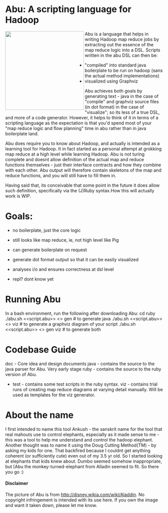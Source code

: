 Abu: A scripting language for Hadoop
=====================================
<img src="http://github.com/vinodkd/abu/blob/master/doc/abu.jpg" align="left" width="250" height="250"/> Abu is a language that helps in writing Hadoop map reduce jobs by extracting out the essence of the map reduce logic into a DSL.
Scripts written in the abu DSL can then be:
- "compiled" into standard java boilerplate to be run on hadoop (sans the actual method implementations)
- visualized using Graphviz
    
Abu achieves both goals by generating text - java in the case of "compile" and graphviz source files (in dot format) in the case of "visualize"; so its less of a true DSL, and more of a code generator. However, it helps to think of it in terms of a scripting language as the expectation is that you'd spend most of your "map reduce logic and flow planning" time in abu rather than in java boilerplate land.

Abu does require you to know about Hadoop, and actually is intended as a learning tool for Hadoop. It in fact started as a personal attempt at grokking map reduce at a high level while learning Hadoop. Abu is not turing complete and doesnt allow definition of the actual map and reduce functions themselves - just their interface contracts and how they combine with each other. Abu output will therefore contain skeletons of the map and reduce functions, and you will still have to fill them in.

Having said that, its conceivable that some point in the future it does allow such definition, specifically via the (J)Ruby syntax.How this will actually work is  WIP.

Goals:
======
- no boilerplate, just the core logic
- still looks like map reduce, ie, not high level like Pig
- can generate boilerplate on request
- generate dot format output so that it can be easily visualized
- analyses i/o and ensures correctness at dsl level

- repl? dont know yet

Running Abu
===========
In a bash environment, run the following after downloading Abu:
	    cd ruby
	    ./abu.sh <<script.abu>> <<output dir>> gen  # to generate java
	    ./abu.sh <<script.abu>> <<output dir>> viz  # to generate a graphviz diagram of your script
	    ./abu.sh <<script.abu>> <<output dir>> gen viz  # to generate both

Codebase Guide
==============
doc		- Core idea and design documents
java		- contains the source to the java parser for Abu. Very early stage
ruby		- contains the source to the ruby version of Abu.
  - test	- contains some test scripts in the ruby syntax.
viz		- contains trial runs of creating map reduce diagrams at varying detail manually. Will be used as templates for the viz generator.

About the name
==============
I first intended to name this tool Ankush - the sanskrit name for the tool that real mahouts use to control elephants, especially as it made sense to me - this was a tool to help me understand and control the hadoop elephant. Another thought was to name it using the Doug Cutting Method(TM) - by asking my kids for one. That backfired because I couldnt get anything coherent (or sufficiently cute) even out of my 3.5 yr old. 
So I started looking at elephants that kids knew about. Dumbo seemed somehow inappropriate, but [Abu the monkey-turned-elephant from Alladin seemed to fit. So there you go :)

#### Disclaimer
The picture of Abu is from http://disney.wikia.com/wiki/Aladdin. No copyright infringement is intended with its use here. If you own the image and want it taken down, please let me know.